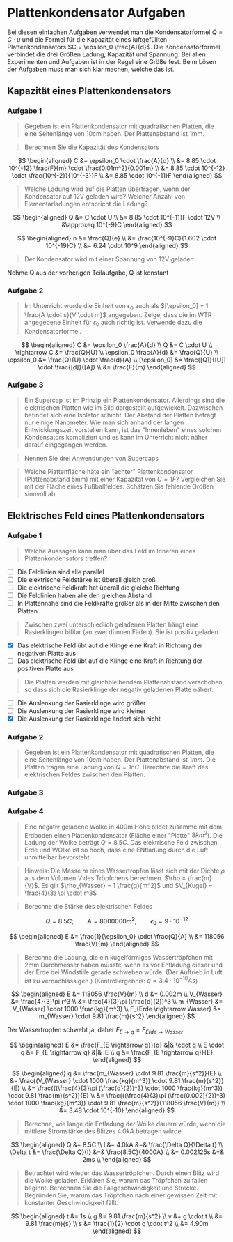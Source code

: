 # Plattenkondensator Aufgaben

Bei diesen einfachen Aufgaben verwendet man die Kondensatorformel $Q = C \cdot u$ und die Formel für die Kapazität eines luftgefüllten Plattenkondensators $C = \epsilon_0 \frac{A}{d}$. Die Kondensatorformel verbindet die drei Größen Ladung, Kapazität und Spannung. Bei allen Experimenten und Aufgaben ist in der Regel eine Größe fest. Beim Lösen der Aufgaben muss man sich klar machen, welche das ist.

## Kapazität eines Plattenkondensators

### Aufgabe 1

> Gegeben ist ein Plattenkondensator mit quadratischen Platten, die eine Seitenlänge von 10cm haben. Der Plattenabstand ist 1mm.

> Berechnen Sie die Kapazität des Kondensators

$$
\begin{aligned}
    C &= \epsilon_0 \cdot \frac{A}{d} \\
      &= 8.85 \cdot 10^{-12} \frac{F}{m} \cdot \frac{0.01m^2}{0.001m} \\
      &= 8.85 \cdot 10^{-12} \cdot \frac{10^{-2}}{10^{-3}}F \\
      &= 8.85 \cdot 10^{-11}F
\end{aligned}
$$

> Welche Ladung wird auf die Platten übertragen, wenn der Kondensator auf 12V geladen wird? Welcher Anzahl von Elementarladungen entspricht die Ladung?

$$
\begin{aligned}
    Q &= C \cdot U \\
      &= 8.85 \cdot 10^{-11}F \cdot 12V \\
      &\approxeq 10^{-9}C
\end{aligned}
$$

$$
\begin{aligned}
    n &= \frac{Q}{e} \\
      &= \frac{10^{-9}C}{1.602 \cdot 10^{-19}C} \\
      &= 6.24 \cdot 10^9
\end{aligned}
$$

> Der Kondensator wird mit einer Spannung von 12V geladen

Nehme Q aus der vorherigen Teilaufgabe, Q ist konstant

<!-- missing -->

### Aufgabe 2

> Im Unterricht wurde die Einheit von $\epsilon_0$ auch als $[\epsilon_0] = 1 \frac{A \cdot s}{V \cdot m}$ angegeben. Zeige, dass die im WTR angegebene Einheit für $\epsilon_0$ auch richtig ist. Verwende dazu die Kondensatorformel.

$$
\begin{aligned}
                         C &= \epsilon_0 \frac{A}{d} \\
                         Q &= C \cdot U \\
             \rightarrow C &= \frac{Q}{U} \\
    \epsilon_0 \frac{A}{d} &= \frac{Q}{U} \\
                \epsilon_0 &= \frac{Q}{U} \cdot \frac{d}{A} \\
              [\epsilon_0] &= \frac{[Q]}{[U]} \cdot \frac{[d]}{[A]} \\
     &= \frac{F}{m}
\end{aligned}
$$

### Aufgabe 3

> Ein Supercap ist im Prinzip ein Plattenkondensator. Allerdings sind die elektrischen Platten wie im Bild dargestellt aufgewickelt. Dazwischen befindet sich eine Isolator schicht. Der Abstand der Platten beträgt nur einige Nanometer. Wie man sich anhand der langen Entwicklungszeit vorstellen kann, ist das "Innenleben" eines solchen Kondensators kompliziert und es kann im Unterricht nicht näher darauf eingegangen werden.

> Nennen Sie drei Anwendungen von Supercaps

<!-- missing -->

> Welche Plattenfläche häte ein "echter" Plattenkondensator (Plattenabstand 5mm) mit einer Kapazität von $C = 1F$? Vergleichen Sie mit der Fläche eines Fußballfeldes. Schätzen Sie fehlende Größen sinnvoll ab.

## Elektrisches Feld eines Plattenkondensators

### Aufgabe 1

> Welche Aussagen kann man über das Feld im Inneren eines Plattenkondensators treffen?

- [ ] Die Feldlinien sind alle parallel
- [ ] Die elektrische Feldstärke ist überall gleich groß
- [ ] Die elektrische Feldkraft hat überall die gleiche Richtung
- [ ] Die Feldlinien haben alle den gleichen Abstand
- [ ] In Plattennähe sind die Feldkräfte größer als in der Mitte zwischen den Platten

<!-- solution missing -->

> Zwischen zwei unterschiedlich geladenen Platten hängt eine Rasierklingen bifilar (an zwei dünnen Fäden). Sie ist positiv geladen.

- [x] Das elektrische Feld übt auf die Klinge eine Kraft in Richtung der negativen Platte aus
- [ ] Das elektrische Feld übt auf die Klinge eine Kraft in Richtung der positiven Platte aus

> Die Platten werden mit gleichbleibendem Plattenabstand verschoben, so dass sich die Rasierklinge der negativ geladenen Platte nähert.

- [ ] Die Auslenkung der Rasierklinge wird größer
- [ ] Die Auslenkung der Rasierklinge wird kleiner
- [x] Die Auslenkung der Rasierklinge ändert sich nicht

### Aufgabe 2

> Gegeben ist ein Plattenkondensator mit quadratischen Platten, die eine Seitenlänge von $10cm$ haben. Der Plattenabstand ist $1mm$. Die Platten tragen eine Ladung von $Q = 1nC$. Berechne die Kraft des elektrischen Feldes zwischen den Platten.

### Aufgabe 3

<!-- missing -->

### Aufgabe 4

> Eine negativ geladene Wolke in 400m Höhe bildet zusamme mit dem Erdboden einen Plattenkondensator (Fläche einer "Platte" $8km^2$). Die Ladung der Wolke beträgt $Q = 8.5C$. Das elektrische Feld zwischen Erde und WOlke ist so hoch, dass eine ENtladung durch die Luft unmittelbar bevorsteht.

> Hinweis: Die Masse $m$ eines Wassertropfen lässt sich mit der Dichte $\rho$ aus dem Volumen $V$ des Tröpfchens berechnen. $\rho = \frac{m}{V}$. Es gilt $\rho_{Wasser} = 1 \frac{g}{m^2}$ und $V_{Kugel} = \frac{4}{3} \pi \cdot r^3$

> Berechne die Stärke des elektrischen Feldes

$$
Q = 8.5C;\qquad A = 8000000m^2; \qquad \epsilon_0 = 9 \cdot 10^{-12}
$$

$$
\begin{aligned}
    E &= \frac{1}{\epsilon_0} \cdot \frac{Q}{A} \\
      &= 118056 \frac{V}{m}
\end{aligned}
$$

> Berechne die Ladung, die ein kugelförmiges Wassertröpfchen mit 2mm Durchmesser haben müsste, wenn es vor Entladung dieser und der Erde bei Windstille gerade schweben würde. (Der Auftrieb in Luft ist zu vernachlässigen.) (Kontrollergebnis: $q = 3.4 \cdot 10^{-10}As$)

$$
\begin{aligned}
    E &= 118056 \frac{V}{m} \\
    d &= 0.002m \\
    V_{Wasser} &= \frac{4}{3}\pi r^3 \\
               &= \frac{4}{3}\pi (\frac{d}{2})^3 \\
    m_{Wasser} &= V_{Wasser} \cdot 1000 \frac{kg}{m^3} \\
    F_{Erde \rightarrow Wasser} &= m_{Wasser} \cdot 9.81 \frac{m}{s^2}
\end{aligned}
$$

Der Wassertropfen schwebt ja, daher $F_{E \rightarrow q} = F_{Erde \rightarrow Wasser}$

$$
\begin{aligned}
    E &= \frac{F_{E \rightarrow q}}{q} &|& \cdot q \\
    E \cdot q &= F_{E \rightarrow q} &|& :E \\
    q &= \frac{F_{E \rightarrow q}}{E}
\end{aligned}
$$

$$
\begin{aligned}
    q &= \frac{m_{Wasser} \cdot 9.81 \frac{m}{s^2}}{E} \\
      &= \frac{(V_{Wasser} \cdot 1000 \frac{kg}{m^3}) \cdot 9.81 \frac{m}{s^2}}{E} \\
      &= \frac{((\frac{4}{3}\pi (\frac{d}{2})^3) \cdot 1000 \frac{kg}{m^3}) \cdot 9.81 \frac{m}{s^2}}{E} \\
      &= \frac{((\frac{4}{3}\pi (\frac{0.002}{2})^3) \cdot 1000 \frac{kg}{m^3}) \cdot 9.81 \frac{m}{s^2}}{118056 \frac{V}{m}} \\
      &= 3.48 \cdot 10^{-10}
\end{aligned}
$$

> Berechne, wie lange die Entladung der Wolke dauern würde, wenn die mittlere Stromstärke des Blitzes $4.0kA$ betragen würde.

$$
\begin{aligned}
    Q &= 8.5C \\
    I &= 4.0kA &=& \frac{\Delta Q}{\Delta t} \\
    \Delta t &= \frac{\Delta Q}{I} &=& \frac{8.5C}{4000A} \\
    &= 0.002125s &=& 2ms \\
\end{aligned}
$$

> Betrachtet wird wieder das Wassertröpfchen. Durch einen Blitz wird die Wolke geladen. Erklären Sie, warum das Tröpfchen zu fallen beginnt. Berechnen Sie die Fallgeschwindigkeit und Strecke. Begründen Sie, warum das Tröpfchen nach einer gewissen Zeit mit konstanter Geschwindigkeit fällt.

$$
\begin{aligned}
    t &= 1s \\
    g &= 9.81 \frac{m}{s^2} \\
    v &= g \cdot t \\
      &= 9.81 \frac{m}{s} \\
    s &= \frac{1}{2} \cdot g \cdot t^2 \\
      &= 4.90m
\end{aligned}
$$
